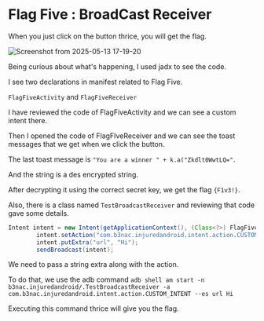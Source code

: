 # Flag Five : BroadCast Receiver

When you just click on the button thrice, you will get the flag.

![Screenshot from 2025-05-13 17-19-20](https://github.com/user-attachments/assets/9f19e814-3740-4c8b-8224-5f3966b4501c)

Being curious about what's happening, I used jadx to see the code.

I see two declarations in manifest related to Flag Five.

`FlagFiveActivity` and `FlagFiveReceiver`

I have reviewed the code of FlagFiveActivity and we can see a custom intent there.

Then I opened the code of FlagFIveReceiver and we can see the toast messages that we get when we click the button.

The last toast message is `"You are a winner " + k.a("Zkdlt0WwtLQ="`.

And the string is a des encrypted string.

After decrypting it using the correct secret key, we get the flag `{F1v3!}`.

Also, there is a class named `TestBroadcastReceiver` and reviewing that code gave some details.

```java
Intent intent = new Intent(getApplicationContext(), (Class<?>) FlagFiveReceiver.class);
        intent.setAction("com.b3nac.injuredandroid.intent.action.CUSTOM_INTENT");
        intent.putExtra("url", "Hi");
        sendBroadcast(intent);
```

We need to pass a string extra along with the action.

To do that, we use the adb command `adb shell am start -n b3nac.injuredandroid/.TestBroadcastReceiver -a com.b3nac.injuredandroid.intent.action.CUSTOM_INTENT --es url Hi`

Executing this command thrice will give you the flag.
